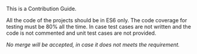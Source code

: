 This is a Contribution Guide.

All the code of the projects should be in ES6 only. The code coverage for testing must be 80% all the time.
In case test cases are not written and the code is not commented and unit test cases are not provided.

*No merge will be accepted, in case it does not meets the requirement.*